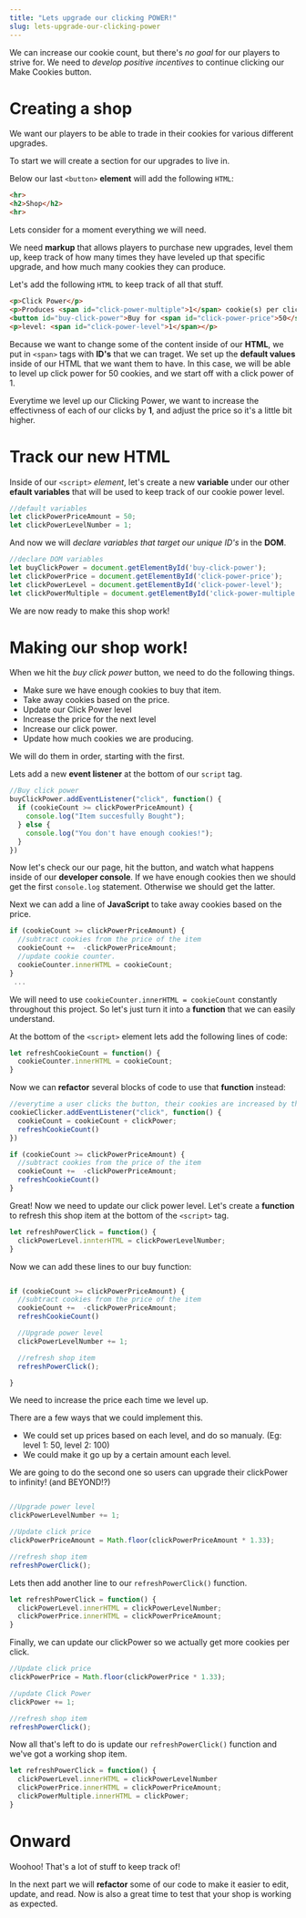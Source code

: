 ```yaml
---
title: "Lets upgrade our clicking POWER!"
slug: lets-upgrade-our-clicking-power
---
```

We can increase our cookie count, but there's *no goal* for our players to strive for. We need to *develop positive incentives* to continue clicking our Make Cookies button.

# Creating a shop
We want our players to be able to trade in their cookies for various different upgrades.

To start we will create a section for our upgrades to live in.

Below our last ```<button>``` **element** will add the following ```HTML```:

```html
<hr>
<h2>Shop</h2>
<hr>
```
Lets consider for a moment everything we will need.

We need **markup** that allows players to purchase new upgrades, level them up, keep track of how many times they have leveled up that specific upgrade, and how much many cookies they can produce.

Let's add the following ```HTML``` to keep track of all that stuff.

```html
<p>Click Power</p>
<p>Produces <span id="click-power-multiple">1</span> cookie(s) per click</p>
<button id="buy-click-power">Buy for <span id="click-power-price">50</span></button>
<p>level: <span id="click-power-level">1</span></p>
```
Because we want to change some of the content inside of our **HTML**, we put in ```<span>``` tags with **ID's** that we can traget. We set up the **default values** inside of our HTML that we want them to have. In this case, we will be able to level up click power for 50 cookies, and we start off with a click power of 1.

Everytime we level up our Clicking Power, we want to increase the effectivness of each of our clicks by **1**, and adjust the price so it's a little bit higher.

# Track our new HTML
Inside of our ```<script>``` *element*, let's create a new **variable** under our other **efault variables** that will be used to keep track of our cookie power level.

```js
//default variables
let clickPowerPriceAmount = 50;
let clickPowerLevelNumber = 1;
```

And now we will *declare variables that target our unique ID's* in the **DOM**.

```js
//declare DOM variables
let buyClickPower = document.getElementById('buy-click-power');
let clickPowerPrice = document.getElementById('click-power-price');
let clickPowerLevel = document.getElementById('click-power-level');
let clickPowerMultiple = document.getElementById('click-power-multiple');
```

We are now ready to make this shop work!

# Making our shop work!
When we hit the *buy click power* button, we need to do the following things.

- Make sure we have enough cookies to buy that item.
- Take away cookies based on the price.
- Update our Click Power level
- Increase the price for the next level
- Increase our click power.
- Update how much cookies we are producing.

We will do them in order, starting with the first.

Lets add a new **event listener** at the bottom of our ```script``` tag.

```js
//Buy click power
buyClickPower.addEventListener("click", function() {
  if (cookieCount >= clickPowerPriceAmount) {
    console.log("Item succesfully Bought");
  } else {
    console.log("You don't have enough cookies!");
  }
})

```
Now let's check our our page, hit the button, and watch what happens inside of our **developer console**. If we have enough cookies then we should get the first ```console.log``` statement. Otherwise we should get the latter.

Next we can add a line of **JavaScript** to take away cookies based on the price.

```js
if (cookieCount >= clickPowerPriceAmount) {
  //subtract cookies from the price of the item
  cookieCount +=  -clickPowerPriceAmount;
  //update cookie counter.
  cookieCounter.innerHTML = cookieCount;
}  
 ...

```

We will need to use ```cookieCounter.innerHTML = cookieCount``` constantly throughout this project. So let's just turn it into a **function** that we can easily understand.

At the bottom of the ```<script>``` element lets add the following lines of code:

```js
let refreshCookieCount = function() {
  cookieCounter.innerHTML = cookieCount;
}
```

Now we can **refactor** several blocks of code to use that **function** instead:

```js
//everytime a user clicks the button, their cookies are increased by the value of their clickPower.
cookieClicker.addEventListener("click", function() {
  cookieCount = cookieCount + clickPower;
  refreshCookieCount()
})
```

```js
if (cookieCount >= clickPowerPriceAmount) {
  //subtract cookies from the price of the item
  cookieCount +=  -clickPowerPriceAmount;
  refreshCookieCount()
}
```

Great! Now we need to update our click power level. Let's create a **function** to refresh this shop item at the bottom of the ```<script>``` tag.

```js
let refreshPowerClick = function() {
  clickPowerLevel.innterHTML = clickPowerLevelNumber;
}

```

Now we can add these lines to our buy function:

```js

if (cookieCount >= clickPowerPriceAmount) {
  //subtract cookies from the price of the item
  cookieCount +=  -clickPowerPriceAmount;
  refreshCookieCount()

  //Upgrade power level
  clickPowerLevelNumber += 1;

  //refresh shop item
  refreshPowerClick();

}
```

We need to increase the price each time we level up.

There are a few ways that we could implement this.

- We could set up prices based on each level, and do so manualy. (Eg: level 1: 50, level 2: 100)
- We could make it go up by a certain amount each level.

We are going to do the second one so users can upgrade their clickPower to infinity! (and BEYOND!?)

```js

//Upgrade power level
clickPowerLevelNumber += 1;

//Update click price
clickPowerPriceAmount = Math.floor(clickPowerPriceAmount * 1.33);

//refresh shop item
refreshPowerClick();


```

Lets then add another line to our ```refreshPowerClick()``` function.

```js
let refreshPowerClick = function() {
  clickPowerLevel.innerHTML = clickPowerLevelNumber;
  clickPowerPrice.innerHTML = clickPowerPriceAmount;
}
```

Finally, we can update our clickPower so we actually get more cookies per click.

```js
//Update click price
clickPowerPrice = Math.floor(clickPowerPrice * 1.33);

//update Click Power
clickPower += 1;

//refresh shop item
refreshPowerClick();
```

Now all that's left to do is update our ```refreshPowerClick()``` function and we've got a working shop item.

```js
let refreshPowerClick = function() {
  clickPowerLevel.innerHTML = clickPowerLevelNumber
  clickPowerPrice.innerHTML = clickPowerPriceAmount;
  clickPowerMultiple.innerHTML = clickPower;
}
```
# Onward
Woohoo! That's a lot of stuff to keep track of!

In the next part we will **refactor** some of our code to make it easier to edit, update, and read. Now is also a great time to test that your shop is working as expected.
